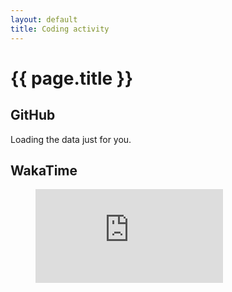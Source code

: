 ```yaml
---
layout: default
title: Coding activity
---
```


# {{ page.title }}

## GitHub

<script
  src="https://cdn.rawgit.com/IonicaBizau/github-calendar/gh-pages/dist/github-calendar.min.js"
></script>

<div class="calendar">
    <!-- Loading stuff -->
    Loading the data just for you.
</div>

<script>
    GitHubCalendar(".calendar", "benapier");
</script>

## WakaTime

<figure><embed src="https://wakatime.com/share/@benerd/41c1c1a4-c59f-48ea-bfb2-fd59302cca3f.svg" /></figure>
